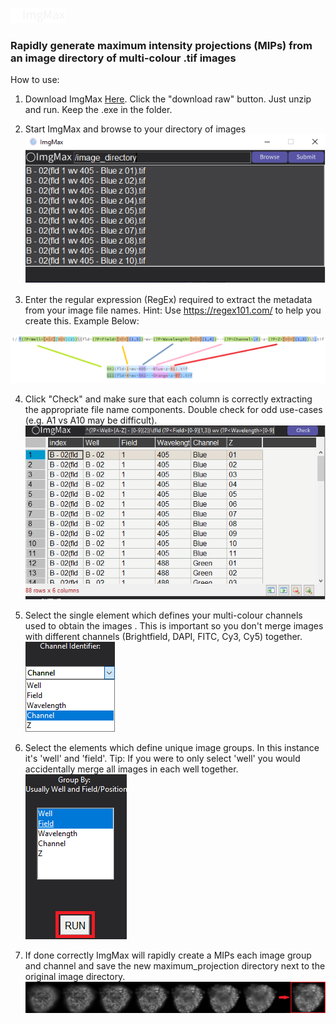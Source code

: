 ![image](assets/logo.png)
### Rapidly generate maximum intensity projections (MIPs) from an image directory of multi-colour .tif images

How to use:

1. Download ImgMax [Here](https://github.com/charliebidgood/ImgMax/blob/main/release_1_0_0.zip). Click the "download raw" button. Just unzip and run. Keep the .exe in the folder.

2. Start ImgMax and browse to your directory of images
![image](readme_img/choose.png)

3. Enter the regular expression (RegEx) required to extract the metadata from your image file names. Hint: Use https://regex101.com/ to help you create this. Example Below:

![image](readme_img/regex101.png)

4. Click "Check" and make sure that each column is correctly extracting the appropriate file name components. Double check for odd use-cases (e.g. A1 vs A10 may be difficult).
![image](readme_img/regex.png)


5. Select the single element which defines your multi-colour channels used to obtain the images . This is important so you don't merge images with different channels (Brightfield, DAPI, FITC, Cy3, Cy5) together.
![image](readme_img/channel.png)


6. Select the elements which define unique image groups. In this instance it's 'well' and 'field'. Tip: If you were to only select 'well' you would accidentally merge all images in each well together.
![image](readme_img/run.png)

7. If done correctly ImgMax will rapidly create a MIPs each image group and channel and save the new maximum_projection directory next to the original image directory.
![image](readme_img/spheroid.png)